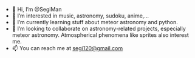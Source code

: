 - 👋 Hi, I’m @SegiMan
- 👀 I’m interested in music, astronomy, sudoku, anime,...
- 🌱 I’m currently learning stuff about meteor astronomy and python.
- 💞️ I’m looking to collaborate on astronomy-related projects, especially meteor astronomy. Atmospherical phenomena like sprites also interest me.
- 📫 You can reach me at segi120@gmail.com

<!---
SegiMan/SegiMan is a ✨ special ✨ repository because its `README.md` (this file) appears on your GitHub profile.
You can click the Preview link to take a look at your changes.
--->
